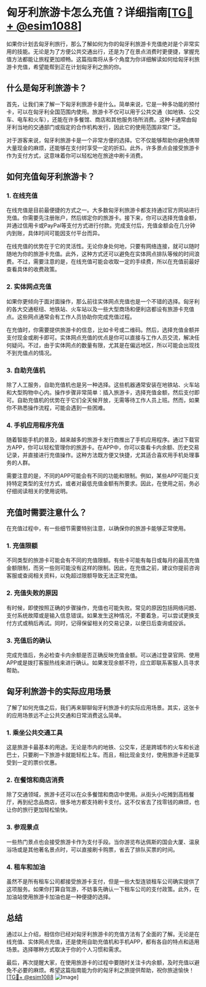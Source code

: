 # 匈牙利旅游卡怎么充值？详细指南[[TG💪+ @esim1088](https://t.me/s/esim1088)]

如果你计划去匈牙利旅行，那么了解如何为你的匈牙利旅游卡充值绝对是个非常实用的技能。无论是为了方便公共交通出行，还是为了在景点消费时更便捷，掌握充值方法都能让旅程更加顺畅。这篇指南将从多个角度为你详细解读如何给匈牙利旅游卡充值，希望能帮到正在计划匈牙利之旅的你。

## 什么是匈牙利旅游卡？

首先，让我们来了解一下匈牙利旅游卡是什么。简单来说，它是一种多功能的预付卡，可以在匈牙利全国范围内使用。旅游卡不仅可以用于公共交通（如地铁、公交车、电车和火车），还能在许多餐馆、商店和其他服务场所消费。这种卡通常由匈牙利当地的交通部门或指定的合作机构发行，因此它的使用范围非常广泛。

对于游客来说，匈牙利旅游卡是一个非常方便的选择。它不仅能够帮助你避免携带大量现金的麻烦，还能够在支付时享受一定的折扣。此外，许多景点会接受旅游卡作为支付方式，这意味着你可以轻松地在旅途中刷卡消费。

## 如何充值匈牙利旅游卡？

### 1. 在线充值

在线充值是目前最便捷的方式之一。大多数匈牙利旅游卡都支持通过官方网站进行充值。你需要先注册账户，然后绑定你的旅游卡。接下来，你可以选择充值金额，并通过信用卡或PayPal等支付方式进行付款。完成支付后，充值金额会在几分钟内到账，具体时间可能因支付平台而异。

在线充值的优势在于它的灵活性。无论你身处何地，只要有网络连接，就可以随时随地为你的旅游卡充值。此外，这种方式还可以避免在实体网点排队等候的时间浪费。不过，需要注意的是，在线充值可能会收取一定的手续费，所以在充值前最好查看具体的收费政策。

### 2. 实体网点充值

如果你更倾向于面对面操作，那么前往实体网点充值也是一个不错的选择。匈牙利的各大交通枢纽、地铁站、火车站以及一些大型商场和便利店都设有旅游卡充值点。这些网点通常会有工作人员协助你完成充值过程。

在充值时，你需要提供旅游卡的信息，比如卡号或二维码。然后，选择充值金额并支付现金或刷卡即可。实体网点充值的优点是你可以直接与工作人员交流，解决任何疑问。不过，由于实体网点的数量有限，尤其是在偏远地区，所以可能会出现找不到充值点的情况。

### 3. 自助充值机

除了人工服务，自助充值机也是另一种选择。这些机器通常安装在地铁站、火车站和大型购物中心内。操作步骤非常简单：插入旅游卡，选择充值金额，然后支付即可。自助充值机的优势在于它们全天候开放，无需等待工作人员上班。然而，如果你不熟悉操作流程，可能会遇到一些困难。

### 4. 手机应用程序充值

随着智能手机的普及，越来越多的旅游卡发行商推出了手机应用程序。通过下载官方APP，你可以轻松管理你的旅游卡。在APP中，你可以查看卡内余额、历史交易记录，并直接进行充值操作。这种方法既方便又快捷，尤其适合喜欢用手机处理事务的人群。

需要注意的是，不同的APP可能会有不同的功能和限制。例如，某些APP可能只支持特定类型的支付方式，或者对最低充值金额有所要求。因此，在使用之前，务必仔细阅读相关的使用说明。

## 充值时需要注意什么？

在充值过程中，有一些细节需要特别注意，以确保你的旅游卡能够正常使用。

### 1. 充值限额

不同类型的旅游卡可能会有不同的充值限额。有些卡可能有每日或每月的最高充值金额限制，而另一些则可能没有这样的限制。因此，在充值之前，建议你提前咨询客服或查阅相关资料，以免超过限额导致无法正常充值。

### 2. 充值失败的原因

有时候，即使按照正确的步骤操作，充值也可能失败。常见的原因包括网络问题、支付系统故障或是输入信息错误。如果发生这种情况，不要着急，可以尝试更换支付方式或稍后再试。同时，记得保留相关的交易记录，以便日后查询或投诉。

### 3. 充值后的确认

完成充值后，务必检查卡内余额是否正确反映充值金额。可以通过登录官网、使用APP或是拨打客服热线来进行确认。如果发现余额不符，应立即联系客服人员寻求帮助。

## 匈牙利旅游卡的实际应用场景

了解了如何充值之后，我们再来聊聊匈牙利旅游卡的实际应用场景。其实，这张卡的应用场景远不止公共交通和日常消费这么简单。

### 1. 乘坐公共交通工具

这是旅游卡最基本的用途。无论是市内的地铁、公交车，还是跨城市的火车和长途巴士，只要刷一下旅游卡就能轻松上车。而且，相比现金支付，使用旅游卡还能享受到一定的票价优惠。

### 2. 在餐馆和商店消费

除了交通领域，旅游卡还可以在众多餐馆和商店中使用。从街头小吃摊到高档餐厅，再到纪念品商店，很多地方都支持刷卡支付。这不仅省去了找零钱的麻烦，也让你的旅行更加轻松愉快。

### 3. 参观景点

一些热门景点也会接受旅游卡作为支付手段。当你游览布达佩斯的国会大厦、温泉浴场或是其他著名景点时，可以直接刷卡购票，省去了排队买票的时间。

### 4. 租车和加油

虽然不是所有租车公司都接受旅游卡支付，但是一些大型连锁租车公司确实提供了这项服务。如果你打算自驾游，不妨事先确认一下租车公司的支付政策。此外，在加油站使用旅游卡加油也是一种便捷的选择。

## 总结

通过以上介绍，相信你已经对匈牙利旅游卡的充值方法有了全面的了解。无论是在线充值、实体网点充值，还是使用自助充值机和手机APP，都有各自的特点和适用场景。选择哪种方式取决于你的个人习惯和需求。

最后，再次提醒大家，在使用旅游卡的过程中要随时关注卡内余额，及时充值以避免不必要的麻烦。希望这篇指南能为你的匈牙利之旅提供帮助，祝你旅途愉快！[[TG💪+ @esim1088](https://t.me/s/esim1088) ![Image](https://i.postimg.cc/4NQfJmqS/Snipaste-2025-05-13-00-14-12.png)]